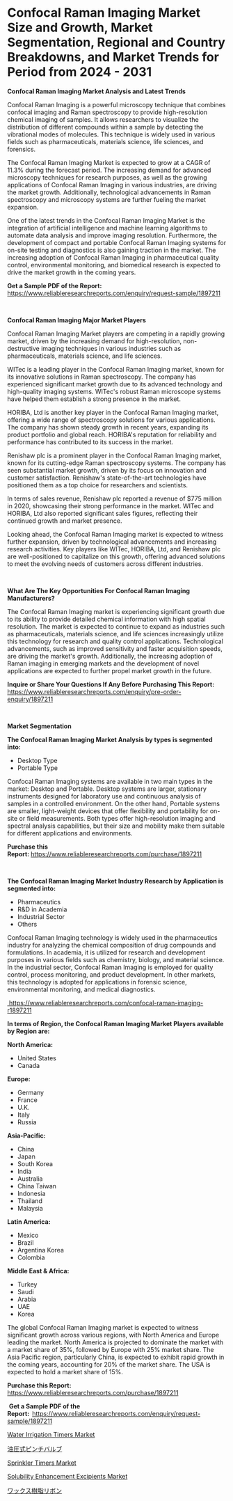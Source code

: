 <p><h1>Confocal Raman Imaging Market Size and Growth, Market Segmentation, Regional and Country Breakdowns, and Market Trends for Period from 2024 -  2031</h1></p><p><strong>Confocal Raman Imaging Market Analysis and Latest Trends</strong></p>
<p><p>Confocal Raman Imaging is a powerful microscopy technique that combines confocal imaging and Raman spectroscopy to provide high-resolution chemical imaging of samples. It allows researchers to visualize the distribution of different compounds within a sample by detecting the vibrational modes of molecules. This technique is widely used in various fields such as pharmaceuticals, materials science, life sciences, and forensics.</p><p>The Confocal Raman Imaging Market is expected to grow at a CAGR of 11.3% during the forecast period. The increasing demand for advanced microscopy techniques for research purposes, as well as the growing applications of Confocal Raman Imaging in various industries, are driving the market growth. Additionally, technological advancements in Raman spectroscopy and microscopy systems are further fueling the market expansion.</p><p>One of the latest trends in the Confocal Raman Imaging Market is the integration of artificial intelligence and machine learning algorithms to automate data analysis and improve imaging resolution. Furthermore, the development of compact and portable Confocal Raman Imaging systems for on-site testing and diagnostics is also gaining traction in the market. The increasing adoption of Confocal Raman Imaging in pharmaceutical quality control, environmental monitoring, and biomedical research is expected to drive the market growth in the coming years.</p></p>
<p><strong>Get a Sample PDF of the Report:&nbsp;</strong> <a href="https://www.reliableresearchreports.com/enquiry/request-sample/1897211">https://www.reliableresearchreports.com/enquiry/request-sample/1897211</a></p>
<p>&nbsp;</p>
<p><strong>Confocal Raman Imaging Major Market Players</strong></p>
<p><p>Confocal Raman Imaging Market players are competing in a rapidly growing market, driven by the increasing demand for high-resolution, non-destructive imaging techniques in various industries such as pharmaceuticals, materials science, and life sciences.</p><p>WITec is a leading player in the Confocal Raman Imaging market, known for its innovative solutions in Raman spectroscopy. The company has experienced significant market growth due to its advanced technology and high-quality imaging systems. WITec's robust Raman microscope systems have helped them establish a strong presence in the market.</p><p>HORIBA, Ltd is another key player in the Confocal Raman Imaging market, offering a wide range of spectroscopy solutions for various applications. The company has shown steady growth in recent years, expanding its product portfolio and global reach. HORIBA's reputation for reliability and performance has contributed to its success in the market.</p><p>Renishaw plc is a prominent player in the Confocal Raman Imaging market, known for its cutting-edge Raman spectroscopy systems. The company has seen substantial market growth, driven by its focus on innovation and customer satisfaction. Renishaw's state-of-the-art technologies have positioned them as a top choice for researchers and scientists.</p><p>In terms of sales revenue, Renishaw plc reported a revenue of $775 million in 2020, showcasing their strong performance in the market. WITec and HORIBA, Ltd also reported significant sales figures, reflecting their continued growth and market presence.</p><p>Looking ahead, the Confocal Raman Imaging market is expected to witness further expansion, driven by technological advancements and increasing research activities. Key players like WITec, HORIBA, Ltd, and Renishaw plc are well-positioned to capitalize on this growth, offering advanced solutions to meet the evolving needs of customers across different industries.</p></p>
<p>&nbsp;</p>
<p><strong>What Are The Key Opportunities For Confocal Raman Imaging Manufacturers?</strong></p>
<p><p>The Confocal Raman Imaging market is experiencing significant growth due to its ability to provide detailed chemical information with high spatial resolution. The market is expected to continue to expand as industries such as pharmaceuticals, materials science, and life sciences increasingly utilize this technology for research and quality control applications. Technological advancements, such as improved sensitivity and faster acquisition speeds, are driving the market's growth. Additionally, the increasing adoption of Raman imaging in emerging markets and the development of novel applications are expected to further propel market growth in the future.</p></p>
<p><strong>Inquire or Share Your Questions If Any Before Purchasing This Report:</strong> <a href="https://www.reliableresearchreports.com/enquiry/pre-order-enquiry/1897211">https://www.reliableresearchreports.com/enquiry/pre-order-enquiry/1897211</a></p>
<p>&nbsp;</p>
<p><strong>Market Segmentation</strong></p>
<p><strong>The Confocal Raman Imaging Market Analysis by types is segmented into:</strong></p>
<p><ul><li>Desktop Type</li><li>Portable Type</li></ul></p>
<p><p>Confocal Raman Imaging systems are available in two main types in the market: Desktop and Portable. Desktop systems are larger, stationary instruments designed for laboratory use and continuous analysis of samples in a controlled environment. On the other hand, Portable systems are smaller, light-weight devices that offer flexibility and portability for on-site or field measurements. Both types offer high-resolution imaging and spectral analysis capabilities, but their size and mobility make them suitable for different applications and environments.</p></p>
<p><strong>Purchase this Report:&nbsp;</strong><a href="https://www.reliableresearchreports.com/purchase/1897211">https://www.reliableresearchreports.com/purchase/1897211</a></p>
<p>&nbsp;</p>
<p><strong>The Confocal Raman Imaging Market Industry Research by Application is segmented into:</strong></p>
<p><ul><li>Pharmaceutics</li><li>R&D in Academia</li><li>Industrial Sector</li><li>Others</li></ul></p>
<p><p>Confocal Raman Imaging technology is widely used in the pharmaceutics industry for analyzing the chemical composition of drug compounds and formulations. In academia, it is utilized for research and development purposes in various fields such as chemistry, biology, and material science. In the industrial sector, Confocal Raman Imaging is employed for quality control, process monitoring, and product development. In other markets, this technology is adopted for applications in forensic science, environmental monitoring, and medical diagnostics.</p></p>
<p><a href="https://www.reliableresearchreports.com/confocal-raman-imaging-r1897211">&nbsp;https://www.reliableresearchreports.com/confocal-raman-imaging-r1897211</a></p>
<p><strong>In terms of Region, the Confocal Raman Imaging Market Players available by Region are:</strong></p>
<p>
    <p> <strong> North America: </strong>
        <ul>
            <li>United States</li>
            <li>Canada</li>
        </ul>
        </p> 
    <p> <strong> Europe: </strong>
        <ul>
            <li>Germany</li>
            <li>France</li>
            <li>U.K.</li>
            <li>Italy</li>
            <li>Russia</li>
        </ul>
        </p> 
    <p> <strong> Asia-Pacific: </strong>
        <ul>
            <li>China</li>
            <li>Japan</li>
            <li>South Korea</li>
            <li>India</li>
            <li>Australia</li>
            <li>China Taiwan</li>
            <li>Indonesia</li>
            <li>Thailand</li>
            <li>Malaysia</li>
        </ul>
        </p> 
    <p> <strong> Latin America: </strong>
        <ul>
            <li>Mexico</li>
            <li>Brazil</li>
            <li>Argentina Korea</li>
            <li>Colombia</li>
        </ul>
        </p> 
    <p> <strong> Middle East & Africa: </strong>
        <ul>
            <li>Turkey</li>
            <li>Saudi</li>
            <li>Arabia</li>
            <li>UAE</li>
            <li>Korea</li>
        </ul>
    </p>
    </p>
<p><p>The global Confocal Raman Imaging market is expected to witness significant growth across various regions, with North America and Europe leading the market. North America is projected to dominate the market with a market share of 35%, followed by Europe with 25% market share. The Asia Pacific region, particularly China, is expected to exhibit rapid growth in the coming years, accounting for 20% of the market share. The USA is expected to hold a market share of 15%.</p></p>
<p><strong>Purchase this Report: </strong><a href="https://www.reliableresearchreports.com/purchase/1897211">https://www.reliableresearchreports.com/purchase/1897211</a></p>
<p>&nbsp;<strong>Get a Sample PDF of the Report:&nbsp;&nbsp;</strong><a href="https://www.reliableresearchreports.com/enquiry/request-sample/1897211">https://www.reliableresearchreports.com/enquiry/request-sample/1897211</a></p>
<p><strong></strong></p>
<p><p><a href="https://github.com/joannagoyvaerts/Market-Research-Report-List-2/blob/main/water-irrigation-timers-market.md">Water Irrigation Timers Market</a></p><p><a href="https://github.com/lrlmopnhwd79300/Market-Research-Report-List-1/blob/main/991493935806.md">油圧式ピンチバルブ</a></p><p><a href="https://github.com/abdelrhmankishk22/Market-Research-Report-List-4/blob/main/sprinkler-timers-market.md">Sprinkler Timers Market</a></p><p><a href="https://issuu.com/reportprime-2/docs/solubility-enhancement-excipients-market-size-2030">Solubility Enhancement Excipients Market</a></p><p><a href="https://medium.com/@willismills2023/%E3%83%AF%E3%83%83%E3%82%AF%E3%82%B9%E3%83%AC%E3%82%B8%E3%83%B3%E3%83%AA%E3%83%9C%E3%83%B3%E5%B8%82%E5%A0%B4%E3%81%AF-%E5%B8%82%E5%A0%B4%E3%82%B7%E3%82%A7%E3%82%A2-%E5%B8%82%E5%A0%B4%E3%83%88%E3%83%AC%E3%83%B3%E3%83%89-%E5%B8%82%E5%A0%B4%E6%88%90%E9%95%B7%E3%81%AB%E9%96%A2%E3%81%99%E3%82%8B%E6%83%85%E5%A0%B1%E3%82%92%E6%8F%90%E4%BE%9B%E3%81%97%E3%81%A6%E3%81%84%E3%81%BE%E3%81%99-495d6eade9cf">ワックス樹脂リボン</a></p></p>
